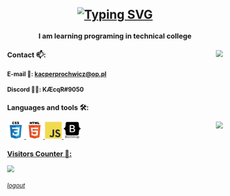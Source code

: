 

<h1 align="center"><a href="https://git.io/typing-svg"><img src="https://readme-typing-svg.demolab.com?font=Fira+Code&size=30&pause=1000&center=true&width=435&lines=Hi!+%F0%9F%91%8B+I'm+Kacper" alt="Typing SVG" /></a> </h1>
<h3 align="center">I am learning programing in technical college</h3>

<h3 align="left">Contact 📫:<img align="right" src="https://github-readme-stats.vercel.app/api?username=kaecqr&show_icons=true&theme=city_lights" /></h3>

<h4>E-mail 📧: <a href="mailto:kacperprochwicz@op.pl"> kacperprochwicz@op.pl </a></h3>
<h4>Discord 🐱‍👤: KÆcqR#9050</h3>

<h3 align="left">Languages and tools 🛠:</h2>

<a href="https://www.w3schools.com/css/" target="_blank" rel="noreferrer"> 
<img src="https://raw.githubusercontent.com/devicons/devicon/master/icons/css3/css3-original-wordmark.svg" alt="css3" width="40" height="40"/>

<img align="right" src="https://github-readme-streak-stats.herokuapp.com?user=KAEcqR&theme=city-lights&border=DDDDDD)](https://git.io/streak-stats)">
  
<img src="https://raw.githubusercontent.com/devicons/devicon/master/icons/html5/html5-original-wordmark.svg" alt="html5" width="40" height="40"/> 
<img src="https://raw.githubusercontent.com/devicons/devicon/master/icons/javascript/javascript-original.svg" alt="javascript" width="40" height="40"/>
<img src="https://raw.githubusercontent.com/devicons/devicon/master/icons/bootstrap/bootstrap-plain-wordmark.svg" alt="bootstrap" width="40" height="40"/>

<h3 align="left">Visitors Counter 👀:</h2>
<img src="https://profile-counter.glitch.me/KAEcqR/count.svg" />

<h6>logout</h6>
